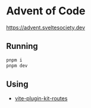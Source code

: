 # Advent of Code

https://advent.sveltesociety.dev

## Running

```bash
pnpm i
pnpm dev
```

## Using

- [vite-plugin-kit-routes](https://www.npmjs.com/package/vite-plugin-kit-routes)
